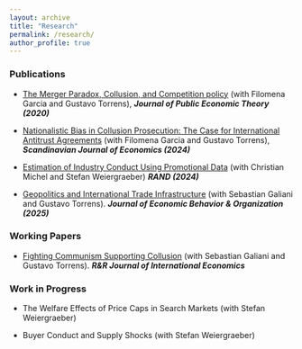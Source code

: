 ```yaml
---
layout: archive
title: "Research"
permalink: /research/
author_profile: true
---
```


### Publications

* [The Merger Paradox, Collusion, and Competition policy](https://doi.org/10.1111/jpet.12448) (with Filomena Garcia and Gustavo Torrens), ***Journal of Public Economic Theory (2020)***

* [Nationalistic Bias in Collusion Prosecution: The Case for International Antitrust Agreements](https://doi.org/10.1111/sjoe.12558) (with Filomena Garcia and Gustavo Torrens), ***Scandinavian Journal of Economics (2024)***

* [Estimation of Industry Conduct Using Promotional Data](https://doi.org/10.1111/1756-2171.12477) (with Christian Michel and Stefan Weiergraeber) ***RAND (2024)***

* [Geopolitics and International Trade Infrastructure](https://doi.org/10.1016/j.jebo.2025.106996) (with Sebastian Galiani and Gustavo Torrens). ***Journal of Economic Behavior & Organization (2025)***

### Working Papers

* [Fighting Communism Supporting Collusion](https://papers.ssrn.com/sol3/papers.cfm?abstract_id=4135570) (with Sebastian Galiani and Gustavo Torrens). ***R&R Journal of International Economics***

### Work in Progress

* The Welfare Effects of Price Caps in Search Markets (with Stefan Weiergraeber)

* Buyer Conduct and Supply Shocks (with Stefan Weiergraeber)
